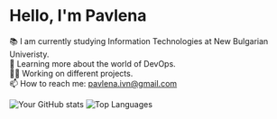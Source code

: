# Hello, I'm Pavlena 

📚 I am currently studying Information Technologies at New Bulgarian Univeristy.<br>
🌱 Learning more about the world of DevOps.<br>
👨‍💻 Working on different projects.<br>
📫 How to reach me: pavlena.ivn@gmail.com<br>

![Your GitHub stats](https://github-readme-stats.vercel.app/api?username=hypey-pi&show_icons=true&theme=radical)
![Top Languages](https://github-readme-stats.vercel.app/api/top-langs/?username=hypey-pi&layout=compact&theme=radical)
